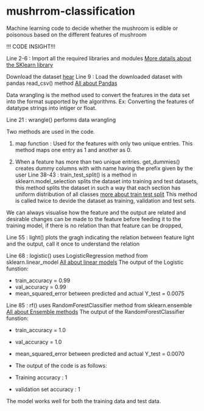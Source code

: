# mushrrom-classification
Machine learning code to decide whether the mushroom is edible or poisonous based on the different features of mushroom
 
!!! CODE INSIGHT!!!

Line 2-6 : Import all the required libraries and modules 
       [More datails about the SKlearn library](https://scikit-learn.org/stable/user_guide.html)

Download the dataset [hear](https://www.kaggle.com/uciml/mushroom-classification)
Line 9  : Load the downloaded dataset with pandas read_csv() method
       [All about Pandas](https://pandas.pydata.org/pandas-docs/stable/)

Data wrangling is the method used to convert the features in the data set into the format supported by the algorithms. Ex: Converting the features of datatype strings into intiger or float.

Line 21 : wrangle() performs data wrangling
          
  Two methods are used in  the code.
          
  1. map function : Used for the features with only two unique entries. This method maps one entry as 1 and another as 0.
  
  2. When a feature has more than two unique entries.
     get_dummies() creates dummy columns with with name having the prefix given by the user 
Line 38-43 : train_test_split() is a method in sklearn.model_selection splits the dataset into training and test datasets, this method                splits the dataset in such a way that each section has uniform distribution of all classes [more about train test split](https://scikit-learn.org/stable/modules/generated/sklearn.model_selection.train_test_split.html) 
             This method is called twice to devide the dataset as training, validation and test sets.
 
We can always visualise how the feature and the output are related and desirable changes can be made to the feature before feeding it to the training model, if there is no relation than that feature can be dropped,

Line 55 : light() plots the gragh indicating the relation between feature light and the output, call it once to understand the relation

Line 68 : logistic() uses LogisticRegression method from sklearn.linear_model [All about linear models](https://scikit-learn.org/stable/modules/generated/sklearn.linear_model.LinearRegression.html)
The output of the Logistic funstion:
* train_accuracy = 0.99
* val_accuracy = 0.99
* mean_squared_error between predicted and actual Y_test = 0.0075

Line 85 : rf() uses RandomForestClassifier method from sklearn.ensemble [All about Ensemble methods](https://scikit-learn.org/stable/modules/ensemble.html) 
The output of the RandomForestClassifier funstion:
* train_accuracy = 1.0
* val_accuracy = 1.0
* mean_squared_error between predicted and actual Y_test = 0.0070

* The output of the code is as follows:
* Training accuracy : 1
* validation set accuracy : 1

The model works well for both the training data and test data.
